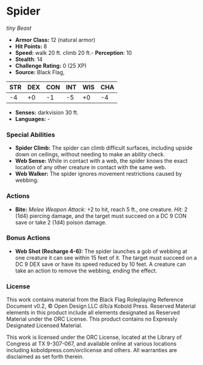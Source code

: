 # Spider

*tiny* *Beast*

- **Armor Class:** 12 (natural armor)
- **Hit Points:** 8 
- **Speed:** walk 20 ft. climb 20 ft.- **Perception**: 10
- **Stealth**: 14
- **Challenge Rating:** 0 (25 XP)
- **Source:** Black Flag,

| STR | DEX | CON | INT | WIS | CHA |
| --- | --- | --- | --- | --- | --- |
| -4 | +0 | -1 | -5 | +0 | -4 |

- **Senses:** darkvision 30 ft.
- **Languages:** -

### Special Abilities

- **Spider Climb:** The spider can climb difficult surfaces, including upside down on ceilings, without needing to make an ability check.
- **Web Sense:** While in contact with a web, the spider knows the exact location of any other creature in contact with the same web.
- **Web Walker:** The spider ignores movement restrictions caused by webbing.

### Actions

- **Bite:** _Melee Weapon Attack:_ +2 to hit, reach 5 ft., one creature. _Hit:_ 2 (1d4) piercing damage, and the target must succeed on a DC 9 CON save or take 2 (1d4) poison damage.

### Bonus Actions

- **Web Shot (Recharge 4-6):** The spider launches a gob of webbing at one creature it can see within 15 feet of it. The target must succeed on a DC 9 DEX save or have its speed reduced by 10 feet. A creature can take an action to remove the webbing, ending the effect.


### License

This work contains material from the Black Flag Roleplaying Reference Document v0.2, © Open Design LLC d/b/a Kobold Press. Reserved Material elements in this product include all elements designated as Reserved Material under the ORC License. This product contains no Expressly Designated Licensed Material.

This work is licensed under the ORC License, located at the Library of Congress at TX 9-307-067, and available online at various locations including koboldpress.com/orclicense and others. All warranties are disclaimed as set forth therein.
